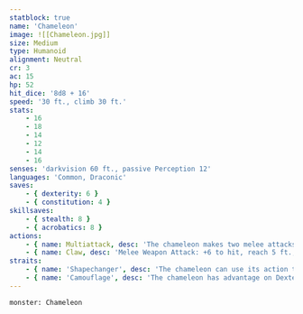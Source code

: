 ```yaml
---
statblock: true
name: 'Chameleon'
image: ![[Chameleon.jpg]]
size: Medium
type: Humanoid
alignment: Neutral
cr: 3
ac: 15
hp: 52
hit_dice: '8d8 + 16'
speed: '30 ft., climb 30 ft.'
stats:
    - 16
    - 18
    - 14
    - 12
    - 14
    - 16
senses: 'darkvision 60 ft., passive Perception 12'
languages: 'Common, Draconic'
saves:
    - { dexterity: 6 }
    - { constitution: 4 }
skillsaves:
    - { stealth: 8 }
    - { acrobatics: 8 }
actions:
    - { name: Multiattack, desc: 'The chameleon makes two melee attacks.' }
    - { name: Claw, desc: 'Melee Weapon Attack: +6 to hit, reach 5 ft., one target. Hit: 8 (1d8 + 4) slashing damage.' }
straits:
    - { name: 'Shapechanger', desc: 'The chameleon can use its action to polymorph into a humanoid it has seen, or back into its true form. Its statistics, apart from its size, are the same in each form.' }
    - { name: 'Camouflage', desc: 'The chameleon has advantage on Dexterity (Stealth) checks made to hide.' }
---
```

```statblock
monster: Chameleon
```